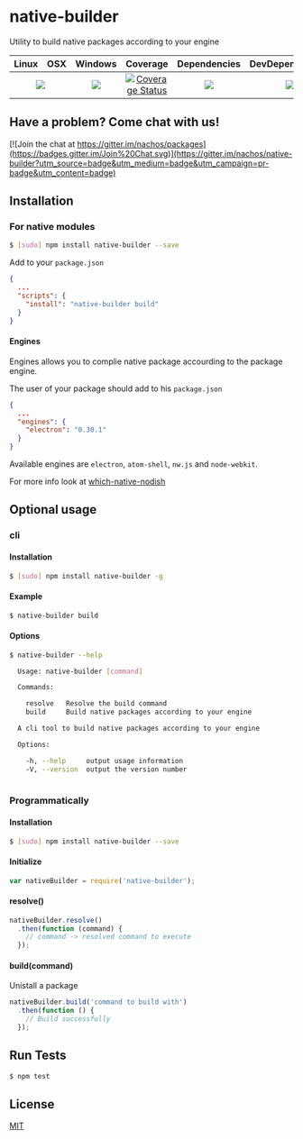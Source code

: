 # native-builder

Utility to build native packages according to your engine

<table>
  <thead>
    <tr>
      <th>Linux</th>
      <th>OSX</th>
      <th>Windows</th>
      <th>Coverage</th>
      <th>Dependencies</th>
      <th>DevDependencies</th>
    </tr>
  </thead>
  <tbody>
    <tr>
      <td colspan="2" align="center">
        <a href="https://travis-ci.org/nachos/native-builder"><img src="https://img.shields.io/travis/nachos/native-builder.svg?style=flat-square"></a>
      </td>
      <td align="center">
        <a href="https://ci.appveyor.com/project/nachos/native-builder"><img src="https://img.shields.io/appveyor/ci/nachos/native-builder.svg?style=flat-square"></a>
      </td>
      <td align="center">
<a href='https://coveralls.io/r/nachos/native-builder'><img src='https://img.shields.io/coveralls/nachos/native-builder.svg?style=flat-square' alt='Coverage Status' /></a>
      </td>
      <td align="center">
        <a href="https://david-dm.org/nachos/native-builder"><img src="https://img.shields.io/david/nachos/native-builder.svg?style=flat-square"></a>
      </td>
      <td align="center">
        <a href="https://david-dm.org/nachos/native-builder#info=devDependencies"><img src="https://img.shields.io/david/dev/nachos/native-builder.svg?style=flat-square"/></a>
      </td>
    </tr>
  </tbody>
</table>

## Have a problem? Come chat with us!
[![Join the chat at https://gitter.im/nachos/packages](https://badges.gitter.im/Join%20Chat.svg)](https://gitter.im/nachos/native-builder?utm_source=badge&utm_medium=badge&utm_campaign=pr-badge&utm_content=badge)

## Installation
### For native modules 
``` bash
$ [sudo] npm install native-builder --save
```

Add to your ```package.json```
``` json 
{
  ...
  "scripts": {
    "install": "native-builder build"
  }
}
```

#### Engines
Engines allows you to complie native package accourding to the package engine.

The user of your package should add to his ```package.json```
``` json 
{
  ...
  "engines": {
    "electron": "0.30.1"
  }
}
```

Available engines are ```electron```, ```atom-shell```, ```nw.js``` and ```node-webkit```.

For more info look at [which-native-nodish](https://github.com/maxkorp/which-native-nodish)

## Optional usage
### cli
#### Installation
``` bash
$ [sudo] npm install native-builder -g
```
#### Example
``` bash
$ native-builder build
```
#### Options
``` bash
$ native-builder --help

  Usage: native-builder [command]

  Commands:

    resolve   Resolve the build command
    build     Build native packages according to your engine

  A cli tool to build native packages according to your engine

  Options:

    -h, --help     output usage information
    -V, --version  output the version number
    
```


### Programmatically
#### Installation
``` bash
$ [sudo] npm install native-builder --save
```
#### Initialize
``` js
var nativeBuilder = require('native-builder');
```

#### resolve()
``` js
nativeBuilder.resolve()
  .then(function (command) {
    // command -> resolved command to execute
  });
```

#### build(command)
Unistall a package
``` js
nativeBuilder.build('command to build with')
  .then(function () {
    // Build successfully
  });
```

## Run Tests
``` bash
$ npm test
```

## License

[MIT](LICENSE)
